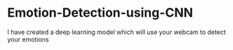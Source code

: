 # Emotion-Detection-using-CNN
I have created a deep learning model which will use your webcam to detect your emotions 
